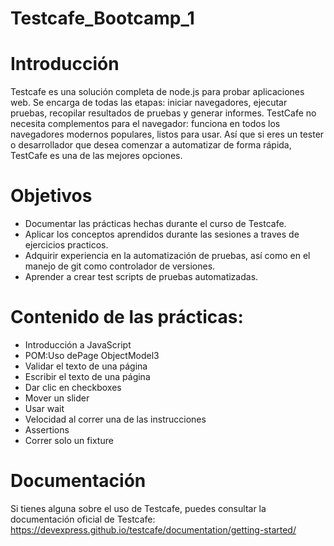 # Testcafe_Bootcamp_1

# Introducción
Testcafe es una solución completa de node.js para probar aplicaciones web. Se encarga de todas las etapas: iniciar navegadores, ejecutar pruebas, recopilar resultados de pruebas y generar informes. TestCafe no necesita complementos para el navegador: funciona en todos los navegadores modernos populares, listos para usar. Así que si eres un tester o desarrollador que desea comenzar a automatizar de forma rápida, TestCafe es una de las mejores opciones.

# Objetivos
- Documentar las prácticas hechas durante el curso de Testcafe.
- Aplicar los conceptos aprendidos durante las sesiones a traves de ejercicios practicos.
- Adquirir experiencia en la automatización de pruebas, así como en el manejo de git como controlador de versiones.
- Aprender a crear test scripts de pruebas automatizadas.

# Contenido de las prácticas:
- Introducción a JavaScript
- POM:Uso dePage ObjectModel3
- Validar el texto de una página
- Escribir el texto de una página
- Dar clic en checkboxes
- Mover un slider
- Usar wait 
- Velocidad al correr una de las instrucciones
- Assertions
- Correr solo un fixture 

# Documentación
Si tienes alguna sobre el uso de Testcafe, puedes consultar la documentación oficial de Testcafe: https://devexpress.github.io/testcafe/documentation/getting-started/
